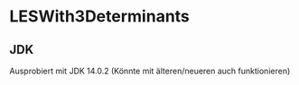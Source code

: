 # LESWith3Determinants

## JDK
Ausprobiert mit JDK 14.0.2 (Könnte mit älteren/neueren auch funktionieren)
